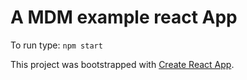 # A MDM example react App

To run type: `npm start`

This project was bootstrapped with [Create React App](https://github.com/facebook/create-react-app).
